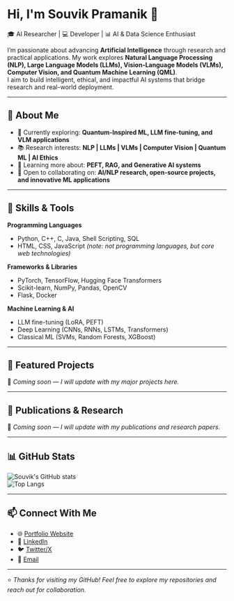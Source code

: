 # Hi, I'm Souvik Pramanik 👋  

🎓 AI Researcher | 💻 Developer | 📊 AI & Data Science Enthusiast  

I’m passionate about advancing **Artificial Intelligence** through research and practical applications. My work explores **Natural Language Processing (NLP), Large Language Models (LLMs), Vision-Language Models (VLMs), Computer Vision, and Quantum Machine Learning (QML)**.  
I aim to build intelligent, ethical, and impactful AI systems that bridge research and real-world deployment.  

---

## 🔹 About Me
- 🔭 Currently exploring: **Quantum-Inspired ML, LLM fine-tuning, and VLM applications**  
- 📚 Research interests: **NLP | LLMs | VLMs | Computer Vision | Quantum ML | AI Ethics**  
- 🌱 Learning more about: **PEFT, RAG, and Generative AI systems**  
- 🤝 Open to collaborating on: **AI/NLP research, open-source projects, and innovative ML applications**  

---

## 🔹 Skills & Tools
**Programming Languages**  
- Python, C++, C, Java, Shell Scripting, SQL  
- HTML, CSS, JavaScript *(note: not programming languages, but core web technologies)*  

**Frameworks & Libraries**  
- PyTorch, TensorFlow, Hugging Face Transformers  
- Scikit-learn, NumPy, Pandas, OpenCV  
- Flask, Docker  

**Machine Learning & AI**  
- LLM fine-tuning (LoRA, PEFT)  
- Deep Learning (CNNs, RNNs, LSTMs, Transformers)  
- Classical ML (SVMs, Random Forests, XGBoost)  

---

## 🔹 Featured Projects
🚀 *Coming soon — I will update with my major projects here.*  

---

## 🔹 Publications & Research
📝 *Coming soon — I will update with my publications and research papers.*  

---

## 📊 GitHub Stats
![Souvik's GitHub stats](https://github-readme-stats.vercel.app/api?username=pramanik-souvik&show_icons=true&theme=default)  
![Top Langs](https://github-readme-stats.vercel.app/api/top-langs/?username=pramanik-souvik&layout=compact)  

---

## 📫 Connect With Me
- 🌐 [Portfolio Website](https://your-website.com)  
- 💼 [LinkedIn](https://linkedin.com/in/yourprofile)  
- 🐦 [Twitter/X](https://twitter.com/yourprofile)  
- 📧 [Email](mailto:your.email@example.com)  

---

⭐️ *Thanks for visiting my GitHub! Feel free to explore my repositories and reach out for collaboration.*  
